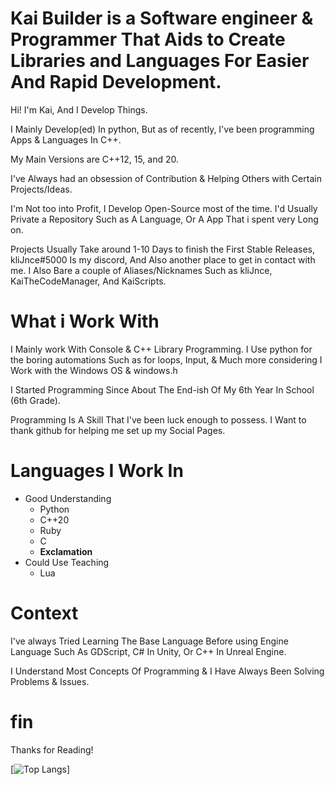 # Kai Builder is a Software engineer & Programmer That Aids to Create Libraries and Languages For Easier And Rapid Development.
Hi! I'm Kai, And I Develop Things.

I Mainly Develop(ed) In python, But as of recently, I've been programming Apps & Languages In C++.

My Main Versions are C++12, 15, and 20.

I've Always had an obsession of Contribution & Helping Others with Certain Projects/Ideas.

I'm Not too into Profit, I Develop Open-Source most of the time. I'd Usually Private a Repository Such as A Language, Or A App That i spent very Long on. 

Projects Usually Take around 1-10 Days to finish the First Stable Releases, kliJnce#5000 Is my discord, And Also another place to get in contact with me.
I Also Bare a couple of Aliases/Nicknames Such as kliJnce, KaiTheCodeManager, And KaiScripts.

# What i Work With
I Mainly work With Console & C++ Library Programming. I Use python for the boring automations Such as for loops, Input, & Much more considering I Work with the Windows OS & windows.h

I Started Programming Since About The End-ish Of My 6th Year In School (6th Grade).

Programming Is A Skill That I've been luck enough to possess. I Want to thank github for helping me set up my Social Pages.

# Languages I Work In
- Good Understanding
  - Python
  - C++20
  - Ruby
   - C
  - **Exclamation**
- Could Use Teaching
   - Lua
   
# Context
I've always Tried Learning The Base Language Before using Engine Language Such As GDScript, C# In Unity, Or C++ In Unreal Engine. 

I Understand Most Concepts Of Programming & I Have Always Been Solving Problems & Issues.

# fin
Thanks for Reading!

[![Top Langs](https://github-readme-stats.vercel.app/api/top-langs/?username=kai-builder)]
